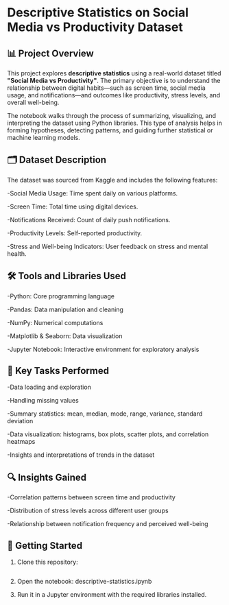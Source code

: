 # Descriptive Statistics on Social Media vs Productivity Dataset
## 📊 Project Overview
This project explores **descriptive statistics** using a real-world dataset titled **"Social Media vs Productivity"**. The primary objective is to understand the relationship between digital habits—such as screen time, social media usage, and notifications—and outcomes like productivity, stress levels, and overall well-being.

The notebook walks through the process of summarizing, visualizing, and interpreting the dataset using Python libraries. This type of analysis helps in forming hypotheses, detecting patterns, and guiding further statistical or machine learning models.

## 🗂 Dataset Description
The dataset was sourced from Kaggle and includes the following features:

-Social Media Usage: Time spent daily on various platforms.

-Screen Time: Total time using digital devices.

-Notifications Received: Count of daily push notifications.

-Productivity Levels: Self-reported productivity.

-Stress and Well-being Indicators: User feedback on stress and mental health.

## 🛠 Tools and Libraries Used
-Python: Core programming language

-Pandas: Data manipulation and cleaning

-NumPy: Numerical computations

-Matplotlib & Seaborn: Data visualization

-Jupyter Notebook: Interactive environment for exploratory analysis

## 📌 Key Tasks Performed
-Data loading and exploration

-Handling missing values

-Summary statistics: mean, median, mode, range, variance, standard deviation

-Data visualization: histograms, box plots, scatter plots, and correlation heatmaps

-Insights and interpretations of trends in the dataset

## 🔍 Insights Gained
-Correlation patterns between screen time and productivity

-Distribution of stress levels across different user groups

-Relationship between notification frequency and perceived well-being

## 🚀 Getting Started
1. Clone this repository:
``` git clone https://github.com/yourusername/descriptive-statistics.git
```

2. Open the notebook:
descriptive-statistics.ipynb

3. Run it in a Jupyter environment with the required libraries installed.
